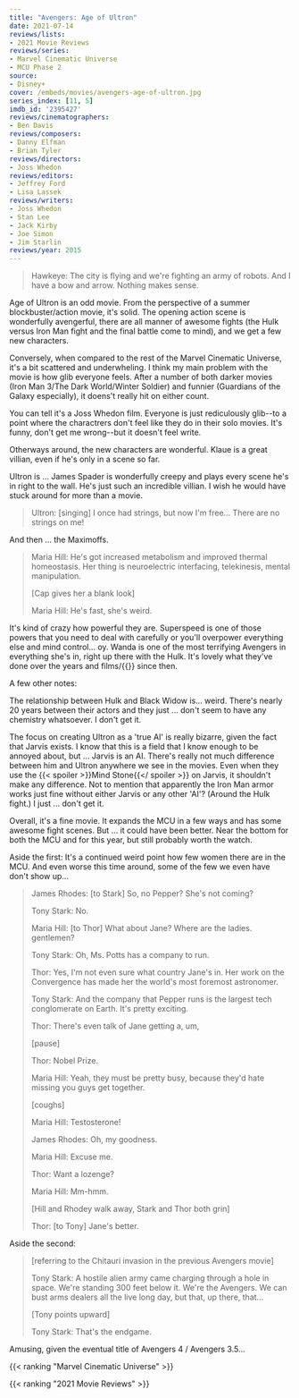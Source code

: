 ```yaml
---
title: "Avengers: Age of Ultron"
date: 2021-07-14
reviews/lists:
- 2021 Movie Reviews
reviews/series:
- Marvel Cinematic Universe
- MCU Phase 2
source:
- Disney+
cover: /embeds/movies/avengers-age-of-ultron.jpg
series_index: [11, 5]
imdb_id: '2395427'
reviews/cinematographers:
- Ben Davis
reviews/composers:
- Danny Elfman
- Brian Tyler
reviews/directors:
- Joss Whedon
reviews/editors:
- Jeffrey Ford
- Lisa Lassek
reviews/writers:
- Joss Whedon
- Stan Lee
- Jack Kirby
- Joe Simon
- Jim Starlin
reviews/year: 2015
---
```


> Hawkeye: The city is flying and we're fighting an army of robots. And I have a bow and arrow. Nothing makes sense. 

Age of Ultron is an odd movie. From the perspective of a summer blockbuster/action movie, it's solid. The opening action scene is wonderfully avengerful, there are all manner of awesome fights (the Hulk versus Iron Man fight and the final battle come to mind), and we get a few new characters. 

Conversely, when compared to the rest of the Marvel Cinematic Universe, it's a bit scattered and underwheling. I think my main problem with the movie is how glib everyone feels. After a number of both darker movies (Iron Man 3/The Dark World/Winter Soldier) and funnier (Guardians of the Galaxy especially), it doens't really hit on either count. 

You can tell it's a Joss Whedon film. Everyone is just rediculously glib--to a point where the charactrers don't feel like they do in their solo movies. It's funny, don't get me wrong--but it doesn't feel write. 

Otherways around, the new characters are wonderful. Klaue is a great villian, even if he's only in a scene so far. 

Ultron is ... James Spader is wonderfully creepy and plays every scene he's in right to the wall. He's just such an incredible villian. I wish he would have stuck around for more than a movie. 

> Ultron: [singing] I once had strings, but now I'm free... There are no strings on me! 

And then ... the Maximoffs. 

> Maria Hill: He's got increased metabolism and improved thermal homeostasis. Her thing is neuroelectric interfacing, telekinesis, mental manipulation.
> 
> [Cap gives her a blank look]
> 
> Maria Hill: He's fast, she's weird.

It's kind of crazy how powerful they are. Superspeed is one of those powers that you need to deal with carefully or you'll overpower everything else and mind control... oy. Wanda is one of the most terrifying Avengers in everything she's in, right up there with the Hulk. It's lovely what they've done over the years and films/{{<crosslink text="shows" title="WandaVision">}} since then. 

A few other notes: 

The relationship between Hulk and Black Widow is... weird. There's nearly 20 years between their actors and they just ... don't seem to have any chemistry whatsoever. I don't get it. 

The focus on creating Ultron as a 'true AI' is really bizarre, given the fact that Jarvis exists. I know that this is a field that I know enough to be annoyed about, but ... Jarvis is an AI. There's really not much difference between him and Ultron anywhere we see in the movies. Even when they use the {{< spoiler >}}Mind Stone{{</ spoiler >}} on Jarvis, it shouldn't make any difference. Not to mention that apparently the Iron Man armor works just fine without either Jarvis or any other 'AI'? (Around the Hulk fight.) I just ... don't get it. 

Overall, it's a fine movie. It expands the MCU in a few ways and has some awesome fight scenes. But ... it could have been better. Near the bottom for both the MCU and for this year, but still probably worth the watch. 

Aside the first: It's a continued weird point how few women there are in the MCU. And even worse this time around, some of the few we even have don't show up...

> James Rhodes: [to Stark] So, no Pepper? She's not coming?
> 
> Tony Stark: No.
> 
> Maria Hill: [to Thor] What about Jane? Where are the ladies. gentlemen?
> 
> Tony Stark: Oh, Ms. Potts has a company to run.
> 
> Thor: Yes, I'm not even sure what country Jane's in. Her work on the Convergence has made her the world's most foremost astronomer.
> 
> Tony Stark: And the company that Pepper runs is the largest tech conglomerate on Earth. It's pretty exciting.
> 
> Thor: There's even talk of Jane getting a, um,
> 
> [pause]
> 
> Thor: Nobel Prize.
> 
> Maria Hill: Yeah, they must be pretty busy, because they'd hate missing you guys get together.
> 
> [coughs]
> 
> Maria Hill: Testosterone!
> 
> James Rhodes: Oh, my goodness.
> 
> Maria Hill: Excuse me.
> 
> Thor: Want a lozenge?
> 
> Maria Hill: Mm-hmm.
> 
> [Hill and Rhodey walk away, Stark and Thor both grin]
> 
> Thor: [to Tony] Jane's better.

Aside the second: 

> [referring to the Chitauri invasion in the previous Avengers movie]
> 
> Tony Stark: A hostile alien army came charging through a hole in space. We're standing 300 feet below it. We're the Avengers. We can bust arms dealers all the live long day, but that, up there, that...
> 
> [Tony points upward]
> 
> Tony Stark: That's the endgame.

Amusing, given the eventual title of Avengers 4 / Avengers 3.5...

{{< ranking "Marvel Cinematic Universe" >}}

{{< ranking "2021 Movie Reviews" >}}